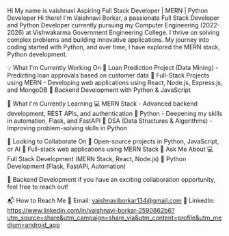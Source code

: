 Hi My name is vaishnavi
Aspiring Full Stack Developer | MERN | Python Developer
Hi there! I'm Vaishnavi Borkar, a passionate Full Stack Developer and Python Developer currently pursuing my Computer Engineering (2022-2026) at Vishwakarma Government Engineering College. I thrive on solving complex problems and building innovative applications. My journey into coding started with Python, and over time, I have explored the MERN stack, Python development.

💡 What I'm Currently Working On
🔹 Loan Prediction Project (Data Mining) - Predicting loan approvals based on customer data
🔹 Full-Stack Projects using MERN - Developing web applications using React, Node.js, Express.js, and MongoDB
🔹 Backend Development with Python & JavaScript

🌱 What I'm Currently Learning
💻 MERN Stack - Advanced backend development, REST APIs, and authentication
🐍 Python - Deepening my skills in automation, Flask, and FastAPI
🧠 DSA (Data Structures & Algorithms) - Improving problem-solving skills in Python

🤝 Looking to Collaborate On
🔹 Open-source projects in Python, JavaScript, or AI
🔹 Full-stack web applications using MERN Stack
💬 Ask Me About
💻 Full Stack Development (MERN Stack, React, Node.js)
🐍 Python Development (Flask, FastAPI, Automation)

🚀 Backend Development
if you have an exciting collaboration opportunity, feel free to reach out!

📬 How to Reach Me
📧 Email: vaishnaviborkar134@gmail.com
🔗 LinkedIn: https://www.linkedin.com/in/vaishnavi-borkar-2590862b6?utm_source=share&utm_campaign=share_via&utm_content=profile&utm_medium=android_app

